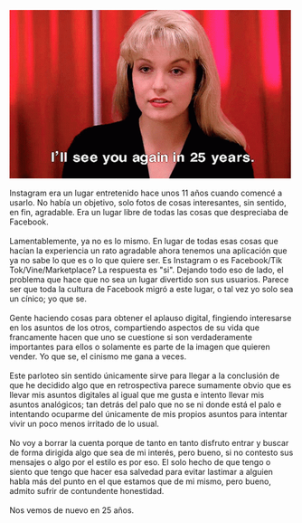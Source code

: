 <html lang="en">
<head>
  <meta charset="UTF-8">
  <meta name="viewport" content="width=device-width, initial-scale=1.0">
  <title>ininteligible</title>
  <style>
    :root {
      --bg-color: #282a36;
      --text-color: #f8f8f2;
      --link-color: #bd93f9;
      --sepia-color: #c0c090; /* Nuevo color sepia */
    }

    body {
      background-color: var(--bg-color);
      color: var(--text-color);
      font-family: Arial, sans-serif;
      transition: background-color 0.5s, color 0.5s;
    }

    a {
      color: var(--link-color);
    }

    /* Estilos para el texto que se escribe letra por letra */
    #text {
      display: inline-block;
      overflow: hidden;
      white-space: nowrap;
      border-right: 0.15em solid var(--text-color);
 
      animation: typing 4s steps(14), blink-caret 0.75s step-end infinite;
    }
    @keyframes typing {
      from {
        width: 0;
      }
      to {
        width: 100%;
      }
    }
    @keyframes blink-caret {
      from,
      to {
        border-color: transparent;
      }
      50% {
        border-color: var(--text-color);
      }
    }
    #cat {
      font-family: monospace;
      white-space: pre;
      font-size: 20px;
    }
    #textBubble {
      background-color: #28282B;
      border-radius: 10px;
      padding: 10px;
      margin-top: 20px;
    }
  </style>
</head>

<body>
  <p>
<img src="/uploads/foryoureyes/mevoydeinstagram.gif">
</p>
Instagram era un lugar entretenido hace unos 11 años cuando comencé a usarlo. No había un objetivo, solo fotos de cosas interesantes, sin sentido, en fin, agradable. Era un lugar libre de todas las cosas que despreciaba de Facebook.<br>
<br>
Lamentablemente, ya no es lo mismo. En lugar de todas esas cosas que hacían la experiencia un rato agradable ahora tenemos una aplicación que ya no sabe lo que es o lo que quiere ser. Es Instagram o es Facebook/Tik Tok/Vine/Marketplace? La respuesta es "si". Dejando todo eso de lado, el problema que hace que no sea un lugar divertido son sus usuarios. Parece ser que toda la cultura de Facebook migró a este lugar, o tal vez yo solo sea un cínico; yo que se. <br>
<br>
Gente haciendo cosas para obtener el aplauso digital, fingiendo interesarse en los asuntos de los otros, compartiendo aspectos de su vida que francamente hacen que uno se cuestione si son verdaderamente importantes para ellos o solamente es parte de la imagen que quieren vender. Yo que se, el cinismo me gana a veces. <br>
<br>
Este parloteo sin sentido únicamente sirve para llegar a la conclusión de que he decidido algo que en retrospectiva parece sumamente obvio que es llevar mis asuntos digitales al igual que me gusta e intento llevar mis asuntos analógicos; tan detrás del palo que no se ni donde está el palo e intentando ocuparme del únicamente de mis propios asuntos para intentar vivir un poco menos irritado de lo usual. <br>
<br>
No voy a borrar la cuenta porque de tanto en tanto disfruto entrar y buscar de forma dirigida algo que sea de mi interés, pero bueno, si no contesto sus mensajes o algo por el estilo es por eso. El solo hecho de que tengo o siento que tengo que hacer esa salvedad para evitar lastimar a alguien habla más del punto en el que estamos que de mi mismo,  pero bueno, admito sufrir de contundente honestidad.  <br>
<br>
Nos vemos de nuevo en 25 años. 

</body>

</html>
